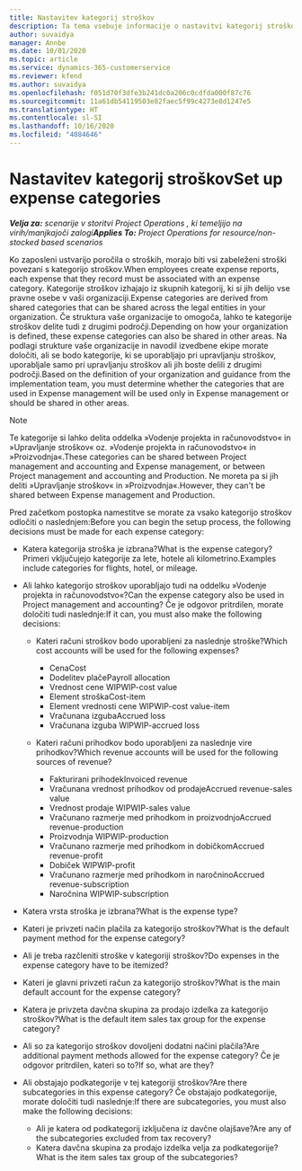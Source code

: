 ```yaml
---
title: Nastavitev kategorij stroškov
description: Ta tema vsebuje informacije o nastavitvi kategorij stroškov in skupnih kategorij za poročila o stroških.
author: suvaidya
manager: Annbe
ms.date: 10/01/2020
ms.topic: article
ms.service: dynamics-365-customerservice
ms.reviewer: kfend
ms.author: suvaidya
ms.openlocfilehash: f051d70f3dfe3b241dc0a206c0cdfda000f87c76
ms.sourcegitcommit: 11a61db54119503e82faec5f99c4273e8d1247e5
ms.translationtype: HT
ms.contentlocale: sl-SI
ms.lasthandoff: 10/16/2020
ms.locfileid: "4084646"
---
```

# <a name="set-up-expense-categories"></a><span data-ttu-id="70845-103">Nastavitev kategorij stroškov</span><span class="sxs-lookup"><span data-stu-id="70845-103">Set up expense categories</span></span>

<span data-ttu-id="70845-104">_**Velja za:** scenarije v storitvi Project Operations , ki temeljijo na virih/manjkajoči zalogi_</span><span class="sxs-lookup"><span data-stu-id="70845-104">_**Applies To:** Project Operations for resource/non-stocked based scenarios_</span></span>

<span data-ttu-id="70845-105">Ko zaposleni ustvarijo poročila o stroških, morajo biti vsi zabeleženi stroški povezani s kategorijo stroškov.</span><span class="sxs-lookup"><span data-stu-id="70845-105">When employees create expense reports, each expense that they record must be associated with an expense category.</span></span> <span data-ttu-id="70845-106">Kategorije stroškov izhajajo iz skupnih kategorij, ki si jih delijo vse pravne osebe v vaši organizaciji.</span><span class="sxs-lookup"><span data-stu-id="70845-106">Expense categories are derived from shared categories that can be shared across the legal entities in your organization.</span></span> <span data-ttu-id="70845-107">Če struktura vaše organizacije to omogoča, lahko te kategorije stroškov delite tudi z drugimi področji.</span><span class="sxs-lookup"><span data-stu-id="70845-107">Depending on how your organization is defined, these expense categories can also be shared in other areas.</span></span> <span data-ttu-id="70845-108">Na podlagi strukture vaše organizacije in navodil izvedbene ekipe morate določiti, ali se bodo kategorije, ki se uporabljajo pri upravljanju stroškov, uporabljale samo pri upravljanju stroškov ali jih boste delili z drugimi področji.</span><span class="sxs-lookup"><span data-stu-id="70845-108">Based on the definition of your organization and guidance from the implementation team, you must determine whether the categories that are used in Expense management will be used only in Expense management or should be shared in other areas.</span></span>

> [!NOTE]
> <span data-ttu-id="70845-109">Te kategorije si lahko delita oddelka »Vodenje projekta in računovodstvo« in »Upravljanje stroškov« oz. »Vodenje projekta in računovodstvo« in »Proizvodnja«.</span><span class="sxs-lookup"><span data-stu-id="70845-109">These categories can be shared between Project management and accounting and Expense management, or between Project management and accounting and Production.</span></span> <span data-ttu-id="70845-110">Ne moreta pa si jih deliti »Upravljanje stroškov« in »Proizvodnja«.</span><span class="sxs-lookup"><span data-stu-id="70845-110">However, they can't be shared between Expense management and Production.</span></span>

<span data-ttu-id="70845-111">Pred začetkom postopka namestitve se morate za vsako kategorijo stroškov odločiti o naslednjem:</span><span class="sxs-lookup"><span data-stu-id="70845-111">Before you can begin the setup process, the following decisions must be made for each expense category:</span></span>

- <span data-ttu-id="70845-112">Katera kategorija stroška je izbrana?</span><span class="sxs-lookup"><span data-stu-id="70845-112">What is the expense category?</span></span> <span data-ttu-id="70845-113">Primeri vključujejo kategorije za lete, hotele ali kilometrino.</span><span class="sxs-lookup"><span data-stu-id="70845-113">Examples include categories for flights, hotel, or mileage.</span></span>
- <span data-ttu-id="70845-114">Ali lahko kategorijo stroškov uporabljajo tudi na oddelku »Vodenje projekta in računovodstvo«?</span><span class="sxs-lookup"><span data-stu-id="70845-114">Can the expense category also be used in Project management and accounting?</span></span> <span data-ttu-id="70845-115">Če je odgovor pritrdilen, morate določiti tudi naslednje:</span><span class="sxs-lookup"><span data-stu-id="70845-115">If it can, you must also make the following decisions:</span></span>

    - <span data-ttu-id="70845-116">Kateri računi stroškov bodo uporabljeni za naslednje stroške?</span><span class="sxs-lookup"><span data-stu-id="70845-116">Which cost accounts will be used for the following expenses?</span></span>

        - <span data-ttu-id="70845-117">Cena</span><span class="sxs-lookup"><span data-stu-id="70845-117">Cost</span></span>
        - <span data-ttu-id="70845-118">Dodelitev plače</span><span class="sxs-lookup"><span data-stu-id="70845-118">Payroll allocation</span></span>
        - <span data-ttu-id="70845-119">Vrednost cene WIP</span><span class="sxs-lookup"><span data-stu-id="70845-119">WIP-cost value</span></span>
        - <span data-ttu-id="70845-120">Element stroška</span><span class="sxs-lookup"><span data-stu-id="70845-120">Cost-item</span></span>
        - <span data-ttu-id="70845-121">Element vrednosti cene WIP</span><span class="sxs-lookup"><span data-stu-id="70845-121">WIP-cost value-item</span></span>
        - <span data-ttu-id="70845-122">Vračunana izguba</span><span class="sxs-lookup"><span data-stu-id="70845-122">Accrued loss</span></span>
        - <span data-ttu-id="70845-123">Vračunana izguba WIP</span><span class="sxs-lookup"><span data-stu-id="70845-123">WIP-accrued loss</span></span>

    - <span data-ttu-id="70845-124">Kateri računi prihodkov bodo uporabljeni za naslednje vire prihodkov?</span><span class="sxs-lookup"><span data-stu-id="70845-124">Which revenue accounts will be used for the following sources of revenue?</span></span>

        - <span data-ttu-id="70845-125">Fakturirani prihodek</span><span class="sxs-lookup"><span data-stu-id="70845-125">Invoiced revenue</span></span>
        - <span data-ttu-id="70845-126">Vračunana vrednost prihodkov od prodaje</span><span class="sxs-lookup"><span data-stu-id="70845-126">Accrued revenue-sales value</span></span>
        - <span data-ttu-id="70845-127">Vrednost prodaje WIP</span><span class="sxs-lookup"><span data-stu-id="70845-127">WIP-sales value</span></span>
        - <span data-ttu-id="70845-128">Vračunano razmerje med prihodkom in proizvodnjo</span><span class="sxs-lookup"><span data-stu-id="70845-128">Accrued revenue-production</span></span>
        - <span data-ttu-id="70845-129">Proizvodnja WIP</span><span class="sxs-lookup"><span data-stu-id="70845-129">WIP-production</span></span>
        - <span data-ttu-id="70845-130">Vračunano razmerje med prihodkom in dobičkom</span><span class="sxs-lookup"><span data-stu-id="70845-130">Accrued revenue-profit</span></span>
        - <span data-ttu-id="70845-131">Dobiček WIP</span><span class="sxs-lookup"><span data-stu-id="70845-131">WIP-profit</span></span>
        - <span data-ttu-id="70845-132">Vračunano razmerje med prihodkom in naročnino</span><span class="sxs-lookup"><span data-stu-id="70845-132">Accrued revenue-subscription</span></span>
        - <span data-ttu-id="70845-133">Naročnina WIP</span><span class="sxs-lookup"><span data-stu-id="70845-133">WIP-subscription</span></span>

- <span data-ttu-id="70845-134">Katera vrsta stroška je izbrana?</span><span class="sxs-lookup"><span data-stu-id="70845-134">What is the expense type?</span></span>
- <span data-ttu-id="70845-135">Kateri je privzeti način plačila za kategorijo stroškov?</span><span class="sxs-lookup"><span data-stu-id="70845-135">What is the default payment method for the expense category?</span></span>
- <span data-ttu-id="70845-136">Ali je treba razčleniti stroške v kategoriji stroškov?</span><span class="sxs-lookup"><span data-stu-id="70845-136">Do expenses in the expense category have to be itemized?</span></span>
- <span data-ttu-id="70845-137">Kateri je glavni privzeti račun za kategorijo stroškov?</span><span class="sxs-lookup"><span data-stu-id="70845-137">What is the main default account for the expense category?</span></span>
- <span data-ttu-id="70845-138">Katera je privzeta davčna skupina za prodajo izdelka za kategorijo stroškov?</span><span class="sxs-lookup"><span data-stu-id="70845-138">What is the default item sales tax group for the expense category?</span></span>
- <span data-ttu-id="70845-139">Ali so za kategorijo stroškov dovoljeni dodatni načini plačila?</span><span class="sxs-lookup"><span data-stu-id="70845-139">Are additional payment methods allowed for the expense category?</span></span> <span data-ttu-id="70845-140">Če je odgovor pritrdilen, kateri so to?</span><span class="sxs-lookup"><span data-stu-id="70845-140">If so, what are they?</span></span>
- <span data-ttu-id="70845-141">Ali obstajajo podkategorije v tej kategoriji stroškov?</span><span class="sxs-lookup"><span data-stu-id="70845-141">Are there subcategories in this expense category?</span></span> <span data-ttu-id="70845-142">Če obstajajo podkategorije, morate določiti tudi naslednje:</span><span class="sxs-lookup"><span data-stu-id="70845-142">If there are subcategories, you must also make the following decisions:</span></span>

    - <span data-ttu-id="70845-143">Ali je katera od podkategorij izključena iz davčne olajšave?</span><span class="sxs-lookup"><span data-stu-id="70845-143">Are any of the subcategories excluded from tax recovery?</span></span>
    - <span data-ttu-id="70845-144">Katera davčna skupina za prodajo izdelka velja za podkategorije?</span><span class="sxs-lookup"><span data-stu-id="70845-144">What is the item sales tax group of the subcategories?</span></span>
